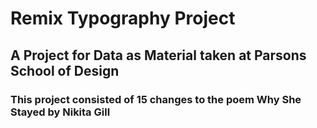# Remix Typography Project
## A Project for Data as Material taken at Parsons School of Design
### This project consisted of 15 changes to the poem Why She Stayed by Nikita Gill

